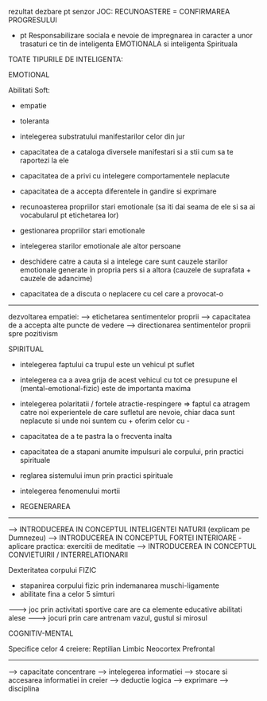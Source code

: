rezultat dezbare pt senzor JOC: RECUNOASTERE = CONFIRMAREA PROGRESULUI


* pt Responsabilizare sociala e nevoie de impregnarea in caracter a unor trasaturi ce tin de inteligenta EMOTIONALA si inteligenta Spirituala


TOATE TIPURILE DE INTELIGENTA:


EMOTIONAL

Abilitati Soft:
- empatie
- toleranta
- intelegerea substratului manifestarilor celor din jur
- capacitatea de a cataloga diversele manifestari si a stii cum sa te raportezi la ele
- capacitatea de a privi cu intelegere comportamentele neplacute
- capacitatea de a accepta diferentele in gandire si exprimare

- recunoasterea propriilor stari emotionale (sa iti dai seama de ele si sa ai vocabularul pt etichetarea lor)
- gestionarea propriilor stari emotionale
- intelegerea starilor emotionale ale altor persoane
- deschidere catre a cauta si a intelege care sunt cauzele starilor emotionale generate in propria pers si a altora
(cauzele de suprafata + cauzele de adancime)

- capacitatea de a discuta o neplacere cu cel care a provocat-o


----------------
dezvoltarea empatiei: 
--> etichetarea sentimentelor proprii
--> capacitatea de a accepta alte puncte de vedere
--> directionarea sentimentelor proprii spre pozitivism




SPIRITUAL
- intelegerea faptului ca trupul este un vehicul pt suflet
- intelegerea ca a avea grija de acest vehicul cu tot ce presupune el (mental-emotional-fizic) este de importanta maxima

- intelegerea polaritatii / fortele atractie-respingere 
=> faptul ca atragem catre noi experientele de care sufletul are nevoie, chiar daca sunt neplacute
si unde noi suntem cu + oferim celor cu -

- capacitatea de a te pastra la o frecventa inalta
- capacitatea de a stapani anumite impulsuri ale corpului, prin practici spirituale
- reglarea sistemului imun prin practici spirituale
- intelegerea fenomenului mortii

- REGENERAREA
-----------------------



--> INTRODUCEREA IN CONCEPTUL INTELIGENTEI NATURII (explicam pe Dumnezeu)
--> INTRODUCEREA IN CONCEPTUL FORTEI INTERIOARE
    - aplicare practica: exercitii de meditatie
--> INTRODUCEREA IN CONCEPTUL CONVIETUIRII / INTERRELATIONARII 
 



Dexteritatea corpului FIZIC
- stapanirea corpului fizic prin indemanarea muschi-ligamente
- abilitate fina a celor 5 simturi

---> joc prin activitati sportive care are ca elemente educative abilitati alese 
---> jocuri prin care antrenam vazul, gustul si mirosul


COGNITIV-MENTAL

Specifice celor 4 creiere:
  Reptilian
  Limbic 
  Neocortex
  Prefrontal 



---------------------------

--> capacitate concentrare
--> intelegerea informatiei
--> stocare si accesarea informatiei in creier
--> deductie logica
--> exprimare
--> disciplina 
    















